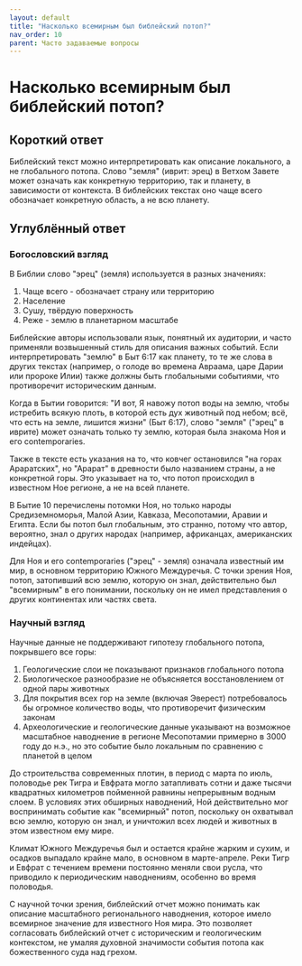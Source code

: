 ```yaml
---
layout: default
title: "Насколько всемирным был библейский потоп?"
nav_order: 10
parent: Часто задаваемые вопросы
---
```


# Насколько всемирным был библейский потоп?

## Короткий ответ

Библейский текст можно интерпретировать как описание локального, а не глобального потопа. Слово "земля" (иврит: эрец) в Ветхом Завете может означать как конкретную территорию, так и планету, в зависимости от контекста. В библейских текстах оно чаще всего обозначает конкретную область, а не всю планету.

## Углублённый ответ

### Богословский взгляд

В Библии слово "эрец" (земля) используется в разных значениях:
1. Чаще всего - обозначает страну или территорию
2. Население
3. Сушу, твёрдую поверхность
4. Реже - землю в планетарном масштабе

Библейские авторы использовали язык, понятный их аудитории, и часто применяли возвышенный стиль для описания важных событий. Если интерпретировать "землю" в Быт 6:17 как планету, то те же слова в других текстах (например, о голоде во времена Авраама, царе Дарии или пророке Илии) также должны быть глобальными событиями, что противоречит историческим данным.

Когда в Бытии говорится: "И вот, Я навожу потоп воды на землю, чтобы истребить всякую плоть, в которой есть дух животный под небом; всё, что есть на земле, лишится жизни" (Быт 6:17), слово "земля" ("эрец" в иврите) может означать только ту землю, которая была знакома Ноя и его contemporaries.

Также в тексте есть указания на то, что ковчег остановился "на горах Араратских", но "Арарат" в древности было названием страны, а не конкретной горы. Это указывает на то, что потоп происходил в известном Ное регионе, а не на всей планете.

В Бытие 10 перечислены потомки Ноя, но только народы Средиземноморья, Малой Азии, Кавказа, Месопотамии, Аравии и Египта. Если бы потоп был глобальным, это странно, потому что автор, вероятно, знал о других народах (например, африканцах, американских индейцах).

Для Ноя и его contemporaries ("эрец" - земля) означала известный им мир, в основном территорию Южного Междуречья. С точки зрения Ноя, потоп, затопивший всю землю, которую он знал, действительно был "всемирным" в его понимании, поскольку он не имел представления о других континентах или частях света.

### Научный взгляд

Научные данные не поддерживают гипотезу глобального потопа, покрывшего все горы:
1. Геологические слои не показывают признаков глобального потопа
2. Биологическое разнообразие не объясняется восстановлением от одной пары животных
3. Для покрытия всех гор на земле (включая Эверест) потребовалось бы огромное количество воды, что противоречит физическим законам
4. Археологические и геологические данные указывают на возможное масштабное наводнение в регионе Месопотамии примерно в 3000 году до н.э., но это событие было локальным по сравнению с планетой в целом

До строительства современных плотин, в период с марта по июль, половодье рек Тигра и Евфрата могло затапливать сотни и даже тысячи квадратных километров пойменной равнины непрерывным водным слоем. В условиях этих обширных наводнений, Ной действительно мог воспринимать событие как "всемирный" потоп, поскольку он охватывал всю землю, которую он знал, и уничтожил всех людей и животных в этом известном ему мире.

Климат Южного Междуречья был и остается крайне жарким и сухим, и осадков выпадало крайне мало, в основном в марте-апреле. Реки Тигр и Евфрат с течением времени постоянно меняли свои русла, что приводило к периодическим наводнениям, особенно во время половодья.

С научной точки зрения, библейский отчет можно понимать как описание масштабного регионального наводнения, которое имело всемирное значение для известного Ноя мира. Это позволяет согласовать библейский отчет с историческим и геологическим контекстом, не умаляя духовной значимости события потопа как божественного суда над грехом.